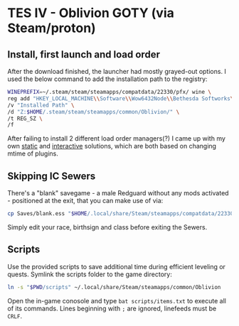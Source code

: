# TES IV - Oblivion GOTY (via Steam/proton)

## Install, first launch and load order

After the download finished, the launcher had mostly grayed-out options. I used the below command to add the installation path to the registry:

```sh
WINEPREFIX=~/.steam/steam/steamapps/compatdata/22330/pfx/ wine \
reg add "HKEY_LOCAL_MACHINE\\Software\\Wow6432Node\\Bethesda Softworks\\Oblivion" \
/v "Installed Path" \
/d "Z:$HOME/.steam/steam/steamapps/common/Oblivion/" \
/t REG_SZ \
/f
```

After failing to install 2 different load order managers(?) I came up with my own [static](./static.sh) and [interactive](./interactive.py) solutions, which are both based on changing mtime of plugins.

## Skipping IC Sewers

There's a "blank" savegame - a male Redguard without any mods activated - positioned at the exit, that you can make use of via:

```sh
cp Saves/blank.ess "$HOME/.local/share/Steam/steamapps/compatdata/22330/pfx/drive_c/users/steamuser/Documents/My Games/Oblivion/Saves"
```

Simply edit your race, birthsign and class before exiting the Sewers.

## Scripts

Use the provided scripts to save additional time during efficient leveling or quests. Symlink the scripts folder to the game directory:

```sh
ln -s "$PWD/scripts" ~/.local/share/Steam/steamapps/common/Oblivion
```

Open the in-game conosole and type `bat scripts/items.txt` to execute all of its commands. Lines beginning with `;` are ignored, linefeeds must be `CRLF`.
